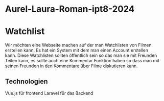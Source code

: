 # Aurel-Laura-Roman-ipt8-2024

# Watchlist
Wir möchten eine Webseite machen auf der man Watchlisten von Filmen erstellen kann. Es hat ein System mit dem man einen Account erstellen kann. Diese Watchlisten sollten öffentlich sein so das man sie 
mit Freunden Teilen kann, es sollte auch eine Kommentar Funktion haben so dass man mit seinen Freunden in den Kommentare über Filme diskutieren kann.

## Technologien
Vue.js für frontend
Laravel für das Backend
